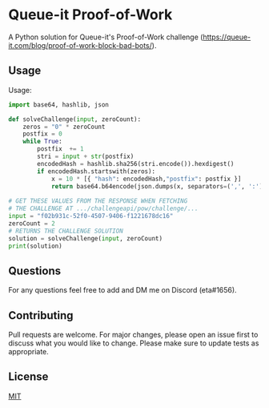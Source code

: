 # Queue-it Proof-of-Work

A Python solution for Queue-it's Proof-of-Work challenge (<https://queue-it.com/blog/proof-of-work-block-bad-bots/>).

## Usage

Usage:
```python
import base64, hashlib, json

def solveChallenge(input, zeroCount):
    zeros = "0" * zeroCount
    postfix = 0
    while True:
        postfix  += 1
        stri = input + str(postfix)
        encodedHash = hashlib.sha256(stri.encode()).hexdigest()
        if encodedHash.startswith(zeros):
            x = 10 * [{ "hash": encodedHash,"postfix": postfix }]
            return base64.b64encode(json.dumps(x, separators=(',', ':')).encode()).decode()
            
# GET THESE VALUES FROM THE RESPONSE WHEN FETCHING
# THE CHALLENGE AT .../challengeapi/pow/challenge/...
input = "f02b931c-52f0-4507-9406-f1221678dc16"
zeroCount = 2
# RETURNS THE CHALLENGE SOLUTION
solution = solveChallenge(input, zeroCount)
print(solution)
```

## Questions
For any questions feel free to add and DM me on Discord (eta#1656).

## Contributing
Pull requests are welcome. For major changes, please open an issue first to discuss what you would like to change. Please make sure to update tests as appropriate.

## License
[MIT](https://choosealicense.com/licenses/mit/)
